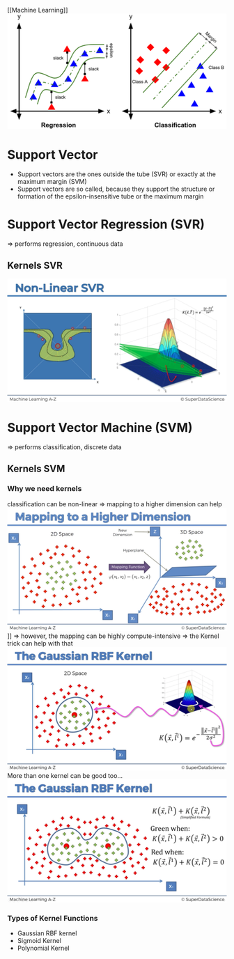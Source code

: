 [[Machine Learning]]
![](/assets/images/svm_1.png)

# Support Vector
- Support vectors are the ones outside the tube (SVR) or exactly at the maximum margin (SVM)
- Support vectors are so called, because they support the structure or formation of the epsilon-insensitive tube or the maximum margin

# Support Vector Regression  (SVR)
=> performs regression, continuous data

## Kernels SVR
![](/assets/images/svm_2.png)

# Support Vector Machine (SVM)
=> performs classification, discrete data

## Kernels SVM
### Why we need kernels
classification can be non-linear
=> mapping to a higher dimension can help
![](/assets/images/svm_3.png)]]
=> however, the mapping can be highly compute-intensive
=> the Kernel trick can help with that
![](/assets/images/svm_4.png)
More than one kernel can be good too...
![](/assets/images/svm_5.png)

### Types of Kernel Functions
- Gaussian RBF kernel
- Sigmoid Kernel
- Polynomial Kernel
